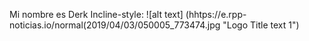 Mi nombre es Derk
Incline-style:
![alt text] (hhtps://e.rpp-noticias.io/normal(2019/04/03/050005_773474.jpg "Logo Title text 1")
